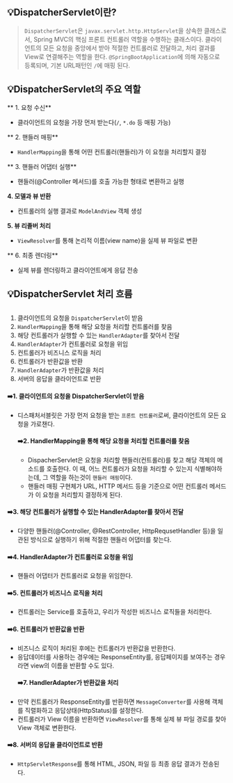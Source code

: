 <h2 id="💡dispatcherservlet이란">💡DispatcherServlet이란?</h2>
<blockquote>
<p><code>DispatcherServlet</code>은 <code>javax.servlet.http.HttpServlet</code>을 상속한 클래스로서, Spring MVC의 핵심 프론트 컨트롤러 역할을 수행하는 클래스이다.
 클라이언트의 모든 요청을 중앙에서 받아 적절한 컨트롤러로 전달하고, 처리 결과를 View로 연결해주는 역할을 한다.
 <code>@SpringBootApplication</code>에 의해 자동으로 등록되며, 기본 URL패턴인 <code>/</code>에 매핑 된다.</p>
</blockquote>
<h2 id="💡dispatcherservlet의-주요-역할">💡DispatcherServlet의 주요 역할</h2>
<p>** 1. 요청 수신**</p>
<ul>
<li>클라이언트의 요청을 가장 먼저 받는다(<code>/</code>, <code>*.do</code> 등 매핑 가능)</li>
</ul>
<p>** 2. 핸들러 매핑**</p>
<ul>
<li><code>HandlerMapping</code>을 통해 어떤 컨트롤러(핸들러)가 이 요청을 처리할지 결정</li>
</ul>
<p>**  3. 핸들러 어댑터 실행**</p>
<ul>
<li>핸들러(@Controller 메서드)를 호출 가능한 형태로 변환하고 실행</li>
</ul>
<p><strong>4. 모델과 뷰 반환</strong></p>
<ul>
<li>컨트롤러의 실행 결과로 <code>ModelAndView</code> 객체 생성</li>
</ul>
<p><strong>5. 뷰 리졸버 처리</strong></p>
<ul>
<li><code>ViewResolver</code>를 통해 논리적 이름(view name)을 실제 뷰 파일로 변환</li>
</ul>
<p>** 6. 최종 렌더링**</p>
<ul>
<li>실제 뷰를 렌더링하고 클라이언트에게 응답 전송</li>
</ul>
<h2 id="💡dispatcherservlet-처리-흐름">💡DispatcherServlet 처리 흐름</h2>
<p><img alt="" src="https://velog.velcdn.com/images/dev_ssj/post/eee05cb1-7220-4001-8175-e014ecae5d8e/image.png" /></p>
<ol>
<li>클라이언트의 요청을 <code>DispatcherServlet</code>이 받음</li>
<li><code>HandlerMapping</code>을 통해 해당 요청을 처리할 컨트롤러를 찾음</li>
<li>해당 컨트롤러가 실행할 수 있는 <code>HandlerAdapter</code>를 찾아서 전달</li>
<li><code>HandlerAdapter</code>가 컨트롤러로 요청을 위임</li>
<li>컨트롤러가 비즈니스 로직을 처리</li>
<li>컨트롤러가 반환값을 반환</li>
<li><code>HandlerAdapter</code>가 반환값을 처리</li>
<li>서버의 응답을 클라이언트로 반환</li>
</ol>
<h4 id="➡️1-클라이언트의-요청을-dispatcherservlet이-받음">➡️1. 클라이언트의 요청을 DispatcherServlet이 받음</h4>
<ul>
<li>디스패처서블릿은 가장 먼저 요청을 받는 <code>프론트 컨트롤러</code>로써, 클라이언트의 모든 요청을 가로챈다.<h4 id="➡️2-handlermapping을-통해-해당-요청을-처리할-컨트롤러를-찾음">➡️2. HandlerMapping을 통해 해당 요청을 처리할 컨트롤러를 찾음</h4>
<ul>
<li>DispacherServlet은 요청을 처리할 핸들러(컨트롤러)를 찾고 해당 객체의 메소드를 호출한다. 이 때, 어느 컨트롤러가 요청을 처리할 수 있는지 식별해야하는데, 그 역할을 하는것이 <code>핸들러 매핑</code>이다.</li>
<li>핸들러 매핑 구현체가 URL, HTTP 메서드 등을 기준으로 어떤 컨트롤러 메서드가 이 요청을 처리할지 결정하게 된다.</li>
</ul>
</li>
</ul>
<h4 id="➡️3-해당-컨트롤러가-실행할-수-있는-handleradapter를-찾아서-전달">➡️3. 해당 컨트롤러가 실행할 수 있는 HandlerAdapter를 찾아서 전달</h4>
<ul>
<li>다양한 핸들러(@Controller, @RestController, HttpRequsetHandler 등)을 일관된 방식으로 실행하기 위해 적절한 핸들러 어댑터를 찾는다.</li>
</ul>
<h4 id="➡️4-handleradapter가-컨트롤러로-요청을-위임">➡️4. HandlerAdapter가 컨트롤러로 요청을 위임</h4>
<ul>
<li>핸들러 어댑터가 컨트롤러로 요청을 위임한다.</li>
</ul>
<h4 id="➡️5-컨트롤러가-비즈니스-로직을-처리">➡️5. 컨트롤러가 비즈니스 로직을 처리</h4>
<ul>
<li>컨트롤러는 Service를 호출하고, 우리가 작성한 비즈니스 로직들을 처리한다.</li>
</ul>
<h4 id="➡️6-컨트롤러가-반환값을-반환">➡️6. 컨트롤러가 반환값을 반환</h4>
<ul>
<li>비즈니스 로직이 처리된 후에는 컨트롤러가 반환값을 반환한다.</li>
<li>응답데이터를 사용하는 경우에는 ResponseEntity를, 응답페이지를 보여주는 경우라면 view의 이름을 반환할 수도 있다.<h4 id="➡️7-handleradapter가-반환값을-처리">➡️7. HandlerAdapter가 반환값을 처리</h4>
</li>
<li>만약 컨트롤러가 ResponseEntity를 반환하면 <code>MessageConverter</code>를 사용해 객체를 직렬화하고 응답상태(HttpStatus)를 설정한다.</li>
<li>컨트롤러가 View 이름을 반환하면 <code>ViewResolver</code>를 통해 실제 뷰 파일 경로를 찾아 View 객체로 변환한다.</li>
</ul>
<h4 id="➡️8-서버의-응답을-클라이언트로-반환">➡️8. 서버의 응답을 클라이언트로 반환</h4>
<ul>
<li><code>HttpServletResponse</code>를 통해 HTML, JSON, 파일 등 최종 응답 결과가 전송된다.</li>
</ul>
